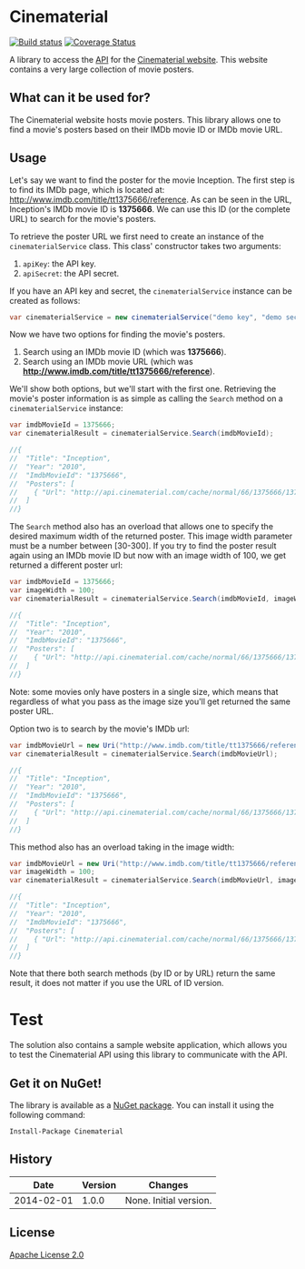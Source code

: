 # Cinematerial

[![Build status](https://ci.appveyor.com/api/projects/status/8o23myiao9xno2f0)](https://ci.appveyor.com/project/ErikSchierboom/cinematerial) [![Coverage Status](https://coveralls.io/repos/ErikSchierboom/Cinematerial/badge.svg?branch=master&service=github)](https://coveralls.io/github/ErikSchierboom/Cinematerial?branch=master)

A library to access the [API](http://api.cinematerial.com/) for the [Cinematerial website](http://www.cinematerial.com). This website contains a very large collection of movie posters.

## What can it be used for?
The Cinematerial website hosts movie posters. This library allows one to find a movie's posters based on their IMDb movie ID or IMDb movie URL.

## Usage
Let's say we want to find the poster for the movie Inception. The first step is to find its IMDb page, which is located at: http://www.imdb.com/title/tt1375666/reference.
As can be seen in the URL, Inception's IMDb movie ID is **1375666**. We can use this ID (or the complete URL) to search for the movie's posters. 

To retrieve the poster URL we first need to create an instance of the `cinematerialService` class. This class' constructor takes two arguments:

1. `apiKey`: the API key.
2. `apiSecret`: the API secret.

If you have an API key and secret, the `cinematerialService` instance can be created as follows:

```c#
var cinematerialService = new cinematerialService("demo key", "demo secret");
```

Now we have two options for finding the movie's posters.

1. Search using an IMDb movie ID (which was **1375666**).
2. Search using an IMDb movie URL (which was **http://www.imdb.com/title/tt1375666/reference**).

We'll show both options, but we'll start with the first one. Retrieving the movie's poster information is as simple as calling the `Search` method on a `cinematerialService` instance:

```c#
var imdbMovieId = 1375666;
var cinematerialResult = cinematerialService.Search(imdbMovieId);

//{
//  "Title": "Inception",
//  "Year": "2010",
//  "ImdbMovieId": "1375666",
//  "Posters": [
//    { "Url": "http://api.cinematerial.com/cache/normal/66/1375666/1375666_300.jpg" }
//  ]
//}
```
        
The `Search` method also has an overload that allows one to specify the desired maximum width of the returned poster. This image width parameter must be a number between [30-300].
If you try to find the poster result again using an IMDb movie ID but now with an image width of 100, we get returned a different poster url:

```c#
var imdbMovieId = 1375666;
var imageWidth = 100;
var cinematerialResult = cinematerialService.Search(imdbMovieId, imageWidth);

//{
//  "Title": "Inception",
//  "Year": "2010",
//  "ImdbMovieId": "1375666",
//  "Posters": [
//    { "Url": "http://api.cinematerial.com/cache/normal/66/1375666/1375666_100.jpg" }
//  ]
//}
```

Note: some movies only have posters in a single size, which means that regardless of what you pass as the image size you'll get returned the same poster URL.

Option two is to search by the movie's IMDb url:

```c#
var imdbMovieUrl = new Uri("http://www.imdb.com/title/tt1375666/reference");
var cinematerialResult = cinematerialService.Search(imdbMovieUrl);

//{
//  "Title": "Inception",
//  "Year": "2010",
//  "ImdbMovieId": "1375666",
//  "Posters": [
//    { "Url": "http://api.cinematerial.com/cache/normal/66/1375666/1375666_300.jpg" }
//  ]
//}
```

This method also has an overload taking in the image width:

```c#
var imdbMovieUrl = new Uri("http://www.imdb.com/title/tt1375666/reference");
var imageWidth = 100;
var cinematerialResult = cinematerialService.Search(imdbMovieUrl, imageWidth);

//{
//  "Title": "Inception",
//  "Year": "2010",
//  "ImdbMovieId": "1375666",
//  "Posters": [
//    { "Url": "http://api.cinematerial.com/cache/normal/66/1375666/1375666_100.jpg" }
//  ]
//}
```
   
Note that there both search methods (by ID or by URL) return the same result, it does not matter if you use the URL of ID version.

# Test

The solution also contains a sample website application, which allows you to test the Cinematerial API using this library to communicate with the API.

## Get it on NuGet!
The library is available as a [NuGet package](http://www.nuget.org/packages/Cinematerial/). You can install it using the following command:

    Install-Package Cinematerial

## History
Date       | Version | Changes
---------- | ------- | -------------------
2014-02-01 | 1.0.0   | None. Initial version.

## License
[Apache License 2.0](LICENSE)
